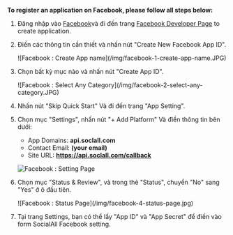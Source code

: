__To register an application on Facebook, please follow all steps below:__

1. Đăng nhập vào [Facebook](http://www.facebook.com)và đi đến trang [Facebook Developer Page](https://developers.facebook.com/quickstarts/?platform=web) to create application.
2. Điền các thông tin cần thiết và nhấn nút "Create New Facebook App ID".
    <div class="soclall-br"></div>
    ![Facebook : Create App name](/img/facebook-1-create-app-name.JPG)
    <div class="soclall-br"></div>
3. Chọn bất kỳ mục nào và nhấn nút "Create App ID".
    <div class="soclall-br"></div>
    ![Facebook : Select Any Category](/img/facebook-2-select-any-category.JPG)
    <div class="soclall-br"></div>
4. Nhấn nút "Skip Quick Start" Và đi đến trang "App Setting".
5. Chọn mục "Settings", nhấn nút "+ Add Platform"  Và điền thông tin bên dưới:
    * App Domains: __api.soclall.com__
    * Contact Email: __(your email)__
    * Site URL: __https://api.soclall.com/callback__  

    ![Facebook : Setting Page](/img/facebook-3-setting-page.JPG)
    <div class="soclall-br"></div>
    
6. Chọn mục "Status & Review", và trong thẻ "Status", chuyển "No" sang "Yes" ở ô đầu tiên. 
    <div class="soclall-br"></div>
    ![Facebook : Status Page](/img/facebook-4-status-page.jpg)
    <div class="soclall-br"></div>    
7. Tại trang Settings, bạn có thể lấy "App ID" và "App Secret" để điền vào form SocialAll Facebook setting.